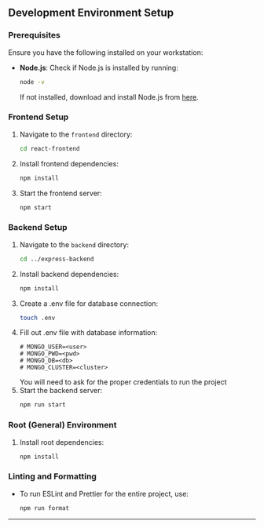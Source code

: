 
## Development Environment Setup

### Prerequisites
Ensure you have the following installed on your workstation:
- **Node.js**: Check if Node.js is installed by running:
  ```bash
  node -v
  ```
  If not installed, download and install Node.js from [here](https://nodejs.org/).

### Frontend Setup
1. Navigate to the `frontend` directory:
   ```bash
   cd react-frontend
   ```
2. Install frontend dependencies:
   ```bash
   npm install
   ```
3. Start the frontend server:
   ```bash
   npm start
   ```

### Backend Setup
1. Navigate to the `backend` directory:
   ```bash
   cd ../express-backend
   ```
2. Install backend dependencies:
   ```bash
   npm install
   ```
3. Create a .env file for database connection:
   ```bash
   touch .env
   ```
3. Fill out .env file with database information:
   ```
   # MONGO_USER=<user>
   # MONGO_PWD=<pwd>
   # MONGO_DB=<db>
   # MONGO_CLUSTER=<cluster> 
   ```
   You will need to ask for the proper credentials to run the project
3. Start the backend server:
   ```bash
   npm run start
   ```
   
### Root (General) Environment
1. Install root dependencies:
   ```bash
   npm install
   ```
   
### Linting and Formatting
- To run ESLint and Prettier for the entire project, use:
  ```bash
  npm run format
  ```
---
